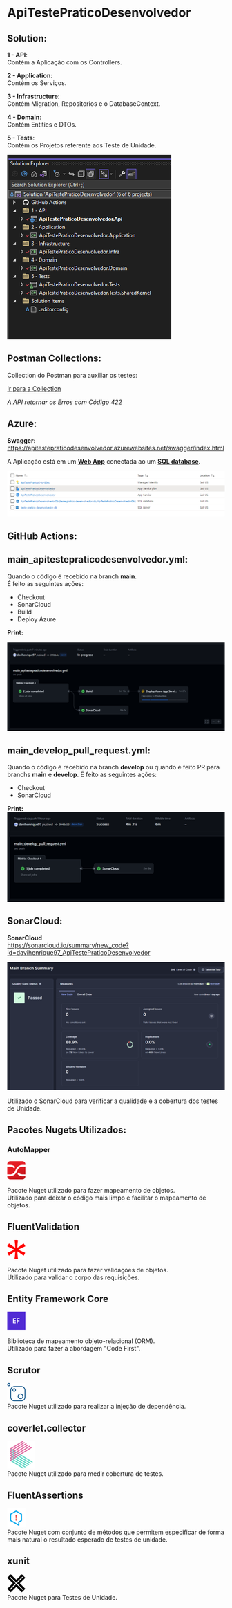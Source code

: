 
# ApiTestePraticoDesenvolvedor

## Solution:

 __1 - API__:  
Contém a Aplicação com os Controllers.

 __2 - Application__:  
Contém os Serviços.

__3 - Infrastructure__:  
Contém Migration, Repositorios e o DatabaseContext.

__4 - Domain__:  
Contém Entities e DTOs.

__5 - Tests__:  
Contém os Projetos referente aos Teste de Unidade.

 ![image info](./docs/img/solution.png)

## Postman Collections:
Collection do Postman para auxiliar os testes:

[Ir para a Collection](./docs/Davi_ApiTestePraticoDesenvolvedor.postman_collection.json)

_A API retornar os Erros com Código 422_


## Azure:
__Swagger:__  
https://apitestepraticodesenvolvedor.azurewebsites.net/swagger/index.html

A Aplicação está em um [__Web App__](https://azure.microsoft.com/pt-br/products/app-service/web) conectada ao um [__SQL database__](https://azure.microsoft.com/pt-br/products/azure-sql/database).

 ![image info](./docs/img/azure.png)

## GitHub Actions:

## main_apitestepraticodesenvolvedor.yml:
Quando o código é recebido na branch __main__.  
É feito as seguintes ações:
- Checkout
- SonarCloud
- Build
- Deploy Azure

 __Print:__  

 ![image info](./docs/img/main_apitestepraticodesenvolvedor.png)

## main_develop_pull_request.yml:
Quando o código é recebido na branch __develop__ ou quando é feito PR para branchs __main__ e __develop__.
É feito as seguintes ações:
 - Checkout
 - SonarCloud

 __Print:__  
 ![image info](./docs/img/main_develop_pull_request.png)

 ## SonarCloud:

__SonarCloud__  
 https://sonarcloud.io/summary/new_code?id=davihenrique97_ApiTestePraticoDesenvolvedor

 ![image info](./docs/img/sonarcloud.png)

Utilizado o SonarCloud para verificar a qualidade e a cobertura dos testes de Unidade.


## Pacotes Nugets Utilizados:

### AutoMapper
![image info](./docs/img/pacotes/automapper.png)

Pacote Nuget utilizado para fazer mapeamento de objetos.  
Utilizado para deixar o código mais limpo e facilitar o mapeamento de objetos.

## FluentValidation

![image info](./docs/img/pacotes/fluentvalidation.png)

Pacote Nuget utilizado para fazer validações de objetos.  
Utilizado para validar o corpo das requisições.  

## Entity Framework Core
![image info](./docs/img/pacotes/ef-core.png)

Biblioteca de mapeamento objeto-relacional (ORM).  
Utilizado para fazer a abordagem "Code First".

## Scrutor
![image info](./docs/img/pacotes/scrutor.png)  
Pacote Nuget utilizado para realizar a injeção de dependência.  


## coverlet.collector
![image info](./docs/img/pacotes/coverlet.collector.png)  
Pacote Nuget utilizado  para medir cobertura de testes.


## FluentAssertions
![image info](./docs/img/pacotes/fluentassertions.png)  
Pacote Nuget com conjunto de métodos que permitem especificar de forma mais natural o resultado esperado de testes de unidade.

## xunit
![image info](./docs/img/pacotes/xunit.png)  
Pacote Nuget para Testes de Unidade.
